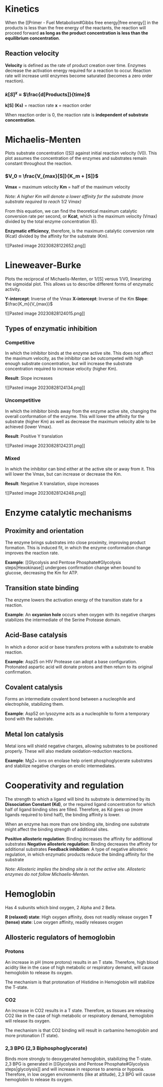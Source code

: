 # Kinetics
When the [[Primer - Fuel Metabolism#Gibbs free energy|free energy]] in the products is less than the free energy of the reactants, the reaction will proceed forward **as long as the product concentration is less than the equilibrium concentration**.
## Reaction velocity
**Velocity** is defined as the rate of product creation over time. Enzymes decrease the activation energy required for a reaction to occur. Reaction rate will increase until enzymes become saturated (becomes a zero order reaction).

### $k[S]^x$ = $\frac{d[Products]}{time}$ 

**k\[S] (Ks)** = reaction rate
**x** = reaction order

When reaction order is 0, the reaction rate is **independent of substrate concentration**.
# Michaelis-Menten
Plots substrate concentration (\[S]) against initial reaction velocity (V0). This plot assumes the concentration of the enzymes and substrates remain constant throughout the reaction.

### $V_0 = \frac{V_{max}[S]}{K_m + [S]}$

**Vmax** = maximum velocity
**Km** = half of the maximum velocity

*Note: A higher Km will denote a lower affinity for the substrate (more substrate required to reach 1/2 Vmax)*

From this equation, we can find the theoretical maximum catalytic conversion rate per second, or **Kcat**, which is the maximum velocity (Vmax) divided by the total enzyme concentration (E).

**Enzymatic efficiency**, therefore, is the maximum catalytic conversion rate (Kcat) divided by the affinity for the substrate (Km).

![[Pasted image 20230828122652.png]]
# Lineweaver-Burke
Plots the reciprocal of Michaelis-Menten, or 1/\[S] versus 1/V0, linearizing the sigmoidal plot. This allows us to describe different forms of enzymatic activity.

**Y-intercept**: Inverse of the Vmax
**X-intercept**: Inverse of the Km
**Slope**: $\frac{K_m}{V_{max}}$

![[Pasted image 20230828124015.png]]
## Types of enzymatic inhibition
### Competitive
In which the inhibitor binds at the enzyme active site. This does not affect the maximum velocity, as the inhibitor can be outcompeted with high enough substrate concentration, but will increase the substrate concentration required to increase velocity (higher Km).

**Result**: Slope increases

![[Pasted image 20230828124134.png]]
### Uncompetitive
In which the inhibitor binds away from the enzyme active site, changing the overall conformation of the enzyme. This will lower the affinity for the substrate (higher Km) as well as decrease the maximum velocity able to be achieved (lower Vmax).

**Result**: Positive Y translation

![[Pasted image 20230828124231.png]]
### Mixed
In which the inhibitor can bind either at the active site or away from it. This will lower the Vmax, but can increase or decrease the Km.

**Result**: Negative X translation, slope increases

![[Pasted image 20230828124248.png]]
# Enzyme catalytic mechanisms
## Proximity and orientation
The enzyme brings substrates into close proximity, improving product formation. This is induced fit, in which the enzyme conformation change improves the reaction rate.

**Example**: [[Glycolysis and Pentose Phosphate#Glycolysis steps|Hexokinase]] undergoes confirmation change when bound to glucose, decreasing the Km for ATP.
## Transition state binding
The enzyme lowers the activation energy of the transition state for a reaction.

**Example**: An **oxyanion hole** occurs when oxygen with its negative charges stabilizes the intermediate of the Serine Protease domain.
## Acid-Base catalysis
In which a donor acid or base transfers protons with a substrate to enable reaction.

**Example**: Asp25 on HIV Protease can adopt a base configuration. Protonated aspartic acid will donate protons and then return to its original confirmation.
## Covalent catalysis
Forms an intermediate covalent bond between a nucleophile and electrophile, stabilizing them.

**Example**: Asp52 on lysozyme acts as a nucleophile to form a temporary bond with the substrate.
## Metal Ion catalysis
Metal ions will shield negative charges, allowing substrates to be positioned properly. These will also mediate oxidation-reduction reactions.

**Example**: Mg2+ ions on enolase help orient phosphoglycerate substrates and stabilize negative charges on enolic intermediates.
# Cooperativity and regulation
The strength to which a ligand will bind its substrate is determined by its **Dissociation Constant (Kd)**, or the required ligand concentration for which half of ligand binding sites are filled. Therefore, as Kd goes up (more ligands required to bind half), the binding affinity is lower.

When an enzyme has more than one binding site, binding one substrate might affect the binding strength of additional sites.

**Positive allosteric regulation**: Binding increases the affinity for additional substrates
**Negative allosteric regulation**: Binding decreases the affinity for additional substrates
**Feedback inhibition**: A type of negative allosteric regulation, in which enzymatic products reduce the binding affinity for the substrate

*Note: Allosteric implies the binding site is not the active site. Allosteric enzymes do not follow Michaelis-Menten.*
# Hemoglobin
Has 4 subunits which bind oxygen, 2 Alpha and 2 Beta.

**R (relaxed) state**: High oxygen affinity, does not readily release oxygen
**T (tense) state**: Low oxygen affinity, readily releases oxygen

## Allosteric regulators of hemoglobin
### Protons
An increase in pH (more protons) results in an T state. Therefore, high blood acidity like in the case of high metabolic or respiratory demand, will cause hemoglobin to release its oxygen.

The mechanism is that protonation of Histidine in Hemoglobin will stabilize the T-state.
### CO2
An increase in CO2 results in a T state. Therefore, as tissues are releasing CO2 like in the case of high metabolic or respiratory demand, hemoglobin will release its oxygen.

The mechanism is that CO2 binding will result in carbamino hemoglobin and more protonation (T state).
### 2,3 BPG (2,3 Biphosphoglycerate)
Binds more strongly to deoxygenated hemoglobin, stabilizing the T-state. 2,3 BPG is generated in [[Glycolysis and Pentose Phosphate#Glycolysis steps|glycolysis]] and will increase in response to anemia or hypoxia. Therefore, in low oxygen environments (like at altitude), 2,3 BPG will cause hemoglobin to release its oxygen.